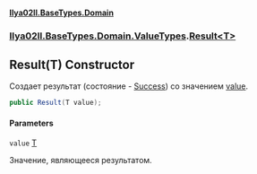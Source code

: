#### [Ilya02Il.BaseTypes.Domain](index.md 'index')
### [Ilya02Il.BaseTypes.Domain.ValueTypes](Ilya02Il.BaseTypes.Domain.ValueTypes.md 'Ilya02Il.BaseTypes.Domain.ValueTypes').[Result&lt;T&gt;](Ilya02Il.BaseTypes.Domain.ValueTypes.Result_T_.md 'Ilya02Il.BaseTypes.Domain.ValueTypes.Result<T>')

## Result(T) Constructor

Создает результат (состояние - [Success](Ilya02Il.BaseTypes.Domain.Enums.ResultState.md#Ilya02Il.BaseTypes.Domain.Enums.ResultState.Success 'Ilya02Il.BaseTypes.Domain.Enums.ResultState.Success')) со значением [value](Ilya02Il.BaseTypes.Domain.ValueTypes.Result_T_.Result(T).md#Ilya02Il.BaseTypes.Domain.ValueTypes.Result_T_.Result(T).value 'Ilya02Il.BaseTypes.Domain.ValueTypes.Result<T>.Result(T).value').

```csharp
public Result(T value);
```
#### Parameters

<a name='Ilya02Il.BaseTypes.Domain.ValueTypes.Result_T_.Result(T).value'></a>

`value` [T](Ilya02Il.BaseTypes.Domain.ValueTypes.Result_T_.md#Ilya02Il.BaseTypes.Domain.ValueTypes.Result_T_.T 'Ilya02Il.BaseTypes.Domain.ValueTypes.Result<T>.T')

Значение, являющееся результатом.